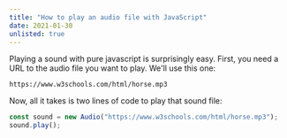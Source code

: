 ```yaml
---
title: "How to play an audio file with JavaScript"
date: 2021-01-30
unlisted: true
---
```


Playing a sound with pure javascript is surprisingly easy. First, you need a URL to the audio file you want to play. We'll use this one:

```
https://www.w3schools.com/html/horse.mp3
```

Now, all it takes is two lines of code to play that sound file:

```javascript
const sound = new Audio("https://www.w3schools.com/html/horse.mp3");
sound.play();
```
